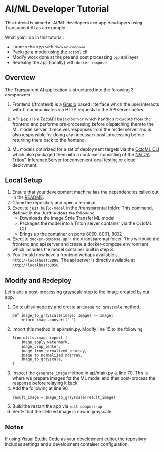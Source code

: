 # AI/ML Developer Tutorial

This tutorial is aimed at AI/ML developers and app developers using Transparent AI as an example.

What you'll do in this tutorial:

* Launch the app with `docker-compose`
* Package a model using the `octoml` cli
* Modify work done at the pre and post processing `ppp` api layer
* Redeploy the app (locally) with `docker-compose`

## Overview

The Transparent AI application is structured into the following 3 components

1. Frontend (/frontend) is a [Gradio](https://github.com/gradio-app/gradio) based interface which the user interacts with. It communicates via HTTP requests to the API server below.

2. API (/api) is a [FastAPI](https://fastapi.tiangolo.com/) based server which handles requests from the frontend and performs pre-processing before dispatching them to the ML model server. It receives responses from the model server and is also responsible for doing any necessary post-processing before returning them back to the frontend.

3. ML models optimized for a set of deployment targets via the [OctoML CLI](https://try.octoml.ai/cli/) which also packaged them into a container consisting of the [NVIDIA Triton™ Inference Server](https://github.com/triton-inference-server) for convenient local testing or cloud deployment.

## Local Setup

1. Ensure that your development machine has the dependencies called out in the [README](../README.md).
2. Clone the repository and open a terminal.
3. Execute `just build-model` in the /transparentai folder. This command, defined in the Justfile does the following.
    - Downloads the Image Style Transfer ML model
    - Packages the model into a Triton server container via the OctoML CLI
    - Brings up the container on ports 8000, 8001, 8002
4. Execute `docker-compose up` in the /transparentai folder. This will build the frontend and api server and create a docker-compose environment which includes the model container built in step 3.
5. You should now have a frontend webapp available at `http://localhost:8888`. The api server is directly available at `http://localhost:8050`

## Modify and Redeploy

Let's add a post-processing grayscale step to the image created by our app.
1. Go to utils/image.py and create an `image_to_grayscale` method.
    ```
    def image_to_grayscale(image: Image) -> Image:
        return image.convert("L")
    ```
2. Import this method in api/main.py. Modify line 15 to the following.
    ```
    from utils.image import (
        image_apply_watermark,
        image_crop_center,
        image_from_normalized_ndarray,
        image_to_normalized_ndarray,
        image_to_grayscale,
    )
3. Inspect the `generate_image` method in api/main.py at line 70. This is where we prepare images for the ML model and then post-process the response before relaying it back.
4. Add the following at line 96
    ```
    result_image = image_to_grayscale(result_image)
    ```
5. Build the restart the app via `just compose-up`
6. Verify that the stylized image is now in grayscale

## Notes

If using [Visual Studio Code](https://code.visualstudio.com/) as your development editor, the repository includes settings and a development container configuration.
